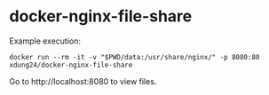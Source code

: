 # docker-nginx-file-share

Example execution:
```
docker run --rm -it -v "$PWD/data:/usr/share/nginx/" -p 8080:80 xdung24/docker-nginx-file-share
```

Go to http://localhost:8080 to view files.

